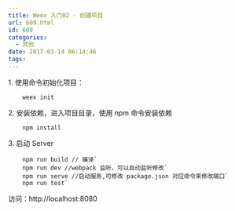 ```yaml
---
title: Weex 入门02 - 创建项目
url: 609.html
id: 609
categories:
  - 其他
date: 2017-03-14 06:14:46
tags:
---
```


1\. 使用命令初始化项目：
<!-- more -->
        weex init

2\. 安装依赖，进入项目目录，使用 npm 命令安装依赖

        npm install

3\. 启动 Server

        npm run build // 编译`
        npm run dev //webpack 监听，可以自动监听修改`
        npm run serve //启动服务,可修改 package.json 对应命令来修改端口`
        npm run test`

访问：http://localhost:8080